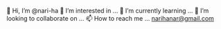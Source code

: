 👋 Hi, I’m @nari-ha
👀 I’m interested in ...
🌱 I’m currently learning ...
💞️ I’m looking to collaborate on ...
📫 How to reach me ... narihanar@gmail.com

<!---
nari-ha/nari-ha is a ✨ special ✨ repository because its `README.md` (this file) appears on your GitHub profile.
You can click the Preview link to take a look at your changes.
--->
